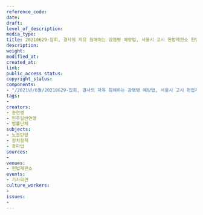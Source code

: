 ```yaml
---
reference_code: 
date: 
draft: 
level_of_description: 
media_type: 
title: 20210629-집회, 결사의 자유 침해하는 감염병 예방법, 서울시 고시 헌법재판소 헌법소원 청구 기자회견
description: 
weight: 
modified_at: 
created_at: 
link: 
public_access_status: 
copyright_status: 
components:
- "/2021년/6월/20210629-집회, 결사의 자유 침해하는 감염병 예방법, 서울시 고시 헌법재판소 헌법소원 청구 기자회견/_R6X2029.jpg"
tags:
- 
creators:
- 총연맹
- 민주일반연맹
- 법률단체
subjects:
- 노조탄압
- 정치정책
- 총파업
sources:
- 
venues:
- 헌법재판소
events:
- 기자회견
culture_workers:
- 
issues:
- 
---
```

